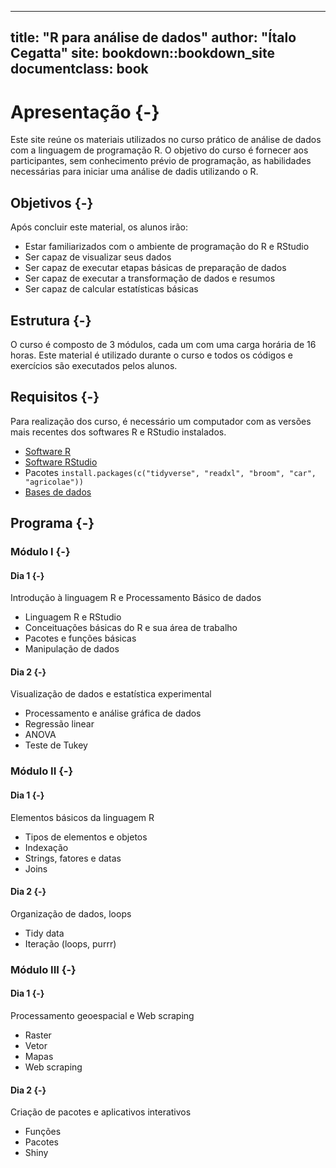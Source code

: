 
--- 
title: "R para análise de dados"
author: "Ítalo Cegatta"
site: bookdown::bookdown_site
documentclass: book
---


# Apresentação {-}

Este site reúne os materiais utilizados no curso prático de análise de dados com a linguagem de programação R. O objetivo do curso é fornecer aos participantes, sem conhecimento prévio de programação, as habilidades necessárias para iniciar uma análise de dadis utilizando o R.


## Objetivos {-}

Após concluir este material, os alunos irão:

* Estar familiarizados com o ambiente de programação do R e RStudio
* Ser capaz de visualizar seus dados
* Ser capaz de executar etapas básicas de preparação de dados
* Ser capaz de executar a transformação de dados e resumos
* Ser capaz de calcular estatísticas básicas


## Estrutura {-}

O curso é composto de 3 módulos, cada um com uma carga horária de 16 horas. Este material é utilizado durante o curso e todos os códigos e exercícios são executados pelos alunos.


## Requisitos {-}

Para realização dos curso, é necessário um computador com as versões mais recentes dos softwares R e RStudio instalados.

* [Software R](https://cran.r-project.org/bin/windows/base/)
* [Software RStudio](https://www.rstudio.com/products/rstudio/download/#download)
* Pacotes `install.packages(c("tidyverse", "readxl", "broom", "car", "agricolae"))`
* [Bases de dados](https://github.com/italocegatta/curso_r/raw/master/input/dataset.zip)


## Programa {-}


### Módulo I {-}


#### Dia 1 {-}

Introdução à linguagem R e Processamento Básico de dados

* Linguagem R e RStudio
* Conceituações básicas do R e sua área de trabalho
* Pacotes e funções básicas
* Manipulação de dados


#### Dia 2 {-}

Visualização de dados e estatística experimental

* Processamento e análise gráfica de dados
* Regressão linear
* ANOVA
* Teste de Tukey


### Módulo II {-}


#### Dia 1 {-}

Elementos básicos da linguagem R

* Tipos de elementos e objetos
* Indexação
*	Strings, fatores e datas
* Joins


#### Dia 2 {-}

Organização de dados, loops

*	Tidy data
*	Iteração (loops, purrr)


### Módulo III {-}


#### Dia 1 {-}

Processamento geoespacial e Web scraping

* Raster
* Vetor
*	Mapas
* Web scraping


#### Dia 2 {-}

Criação de pacotes e aplicativos interativos

*	Funções
*	Pacotes
* Shiny

